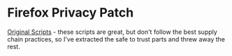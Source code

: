 # Firefox Privacy Patch

[Original Scripts](https://github.com/simeononsecurity/FireFox-Privacy-Script/commit/3b9e545e6353542fd313cd2de9af21ca1bb01fe9) - these scripts are great, but don't follow the best supply chain practices, so I've extracted the safe to trust parts and threw away the rest.

